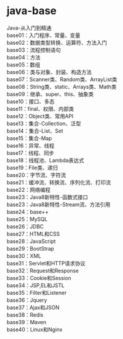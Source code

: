 # java-base
Java-从入门到精通       
base01：入门程序、常量、变量       
base02：数据类型转换、运算符、方法入门      
base03：流程控制语句       
base04：方法      
base05：数组       
base06：类与对象、封装、构造方法        
base07：Scanner类、Random类、ArrayList类        
base08：String类、static、Arrays类、Math类           
base09：继承、super、this、抽象类          
base10：接口、多态                
base11：final、权限、内部类                
base12：Object类、常用API                
base13：集合-Collection、泛型                
base14：集合-List、Set                
base15：集合-Map                
base16：异常、线程                
base17：线程、同步                
base18：线程池、Lambda表达式                
base19：File类、递归                
base20：字节流、字符流                
base21：缓冲流、转换流、序列化流、打印流                
base22：网络编程                
base23：Java8新特性-函数式接口                
base23：Java8新特性-Stream流、方法引用                
base24：base++           
base25：MySQL           
base26：JDBC           
base27：HTML和CSS           
base28：JavaScript           
base29：BootStrap           
base30：XML           
base31：Servlet和HTTP请求协议          
base32：Request和Response           
base33：Cookie和Session           
base34：JSP,EL和JSTL           
base35：Filter和Listener           
base36：Jquery           
base37：Ajax和JSON           
base38：Redis           
base39：Maven           
base40：Linux和Nginx                               
     
                
      